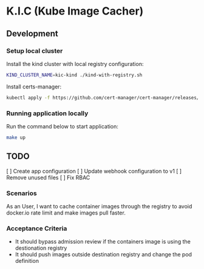 
# K.I.C (Kube Image Cacher)

## Development

### Setup local cluster

Install the kind cluster with local registry configuration:
```sh
KIND_CLUSTER_NAME=kic-kind ./kind-with-registry.sh
```

Install certs-manager:
```sh
kubectl apply -f https://github.com/cert-manager/cert-manager/releases/download/v1.11.0/cert-manager.yaml
```

### Running application locally

Run the command below to start application:
```sh
make up
```

## TODO
[ ] Create app configuration
[ ] Update webhook configuration to v1
[ ] Remove unused files
[ ] Fix RBAC

### Scenarios
As an User, I want to cache container images through the registry to avoid docker.io rate limit and make images pull faster.

### Acceptance Criteria
- It should bypass admission review if the containers image is using the destionation registry
- It should push images outside destination registry and change the pod definition
